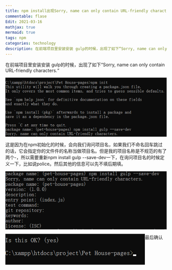 ```yaml
---
title: npm install出现Sorry, name can only contain URL-friendly characters.
commentable: flase
Edit: 2021-03-16
mathjax: true
mermaid: true
tags: npm
categories: technology
description: 在前端项目里安装安装 gulp的时候，出现了如下“Sorry, name can only contain URL-friendly characters.“
---
```


在前端项目里安装安装 gulp的时候，出现了如下“Sorry, name can only contain URL-friendly characters.“

<img src="images/2021-03-16-01.png" align="left">
<div style="clear: both;"></div>

 这是因为在npm初始化的时候，会向我们询问项目名，如果我们不命名回车跳过的话，它会指定你的文件件的名称当做项目名。但是我的项目名称是不规范的有了两个-，所以需要重新npm install gulp --save-dev一下，在询问项目名的时候定义一下，比如说police。然后其他的信息可以先不填后期填。
 
 <img src="images/2021-03-16-02.png" align="left">
 <div style="clear: both;"></div>
 
 最后确认
 <img src="images/2021-03-16-03.png" align="left">
 <div style="clear: both;"></div>